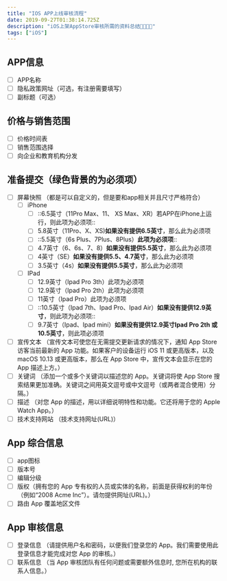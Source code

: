 ```yaml
---
title: "IOS APP上线审核流程"
date: 2019-09-27T01:38:14.725Z
description: "iOS上架AppStore审核所需的资料总结"
tags: ["iOS"]
---
```


## APP信息

- [ ] APP名称
- [ ] 隐私政策网址（可选，有注册需要填写）
- [ ] 副标题（可选）

## 价格与销售范围

- [ ] 价格时间表
- [ ] 销售范围选择
- [ ] 向企业和教育机构分发

## 准备提交（绿色背景的为必须项）

- [ ] 屏幕快照 （都是可以自定义的，但是要和app相关并且尺寸严格符合）
	- [ ] iPhone
		- [ ] ::6.5英寸（11Pro Max、11、 XS Max、XR）若APP在iPhone上运行，则此项为必须项::
		- [ ] 5.8英寸（11Pro、X、XS)**如果没有提供6.5英寸**，那么此为必须项
		- [ ] ::5.5英寸（6s Plus、7Plus、8Plus）**此项为必须项**::
		- [ ] 4.7英寸（6、6s、7、8）**如果没有提供5.5英寸**，那么此为必须项
		- [ ] 4英寸（SE）**如果没有提供5.5、4.7英寸**，那么此为必须项
		- [ ] 3.5英寸（4s）**如果没有提供5.5英寸**，那么此为必须项
	- [ ] IPad
		- [ ] 12.9英寸（Ipad Pro 3th）此项为必须项
		- [ ] 12.9英寸（Ipad Pro 2th）此项为必须项
		- [ ] 11英寸（Ipad Pro）此项为必须项
		- [ ] ::10.5英寸（Ipad 7th、Ipad Pro、Ipad Air）**如果没有提供12.9英寸**，则此项为必须项::
		- [ ] 9.7英寸（Ipad、Ipad mini）**如果没有提供12.9英寸Ipad Pro 2th 或 10.5英寸**，则此项必须项

- [ ] 宣传文本 （宣传文本可使您在无需提交更新请求的情况下，通知 App Store 访客当前最新的 App 功能。如果客户的设备运行 iOS 11 或更高版本，以及 macOS 10.13 或更高版本，那么在 App Store 中，宣传文本会显示在您的 App 描述上方。）
- [ ] 关键词 （添加一个或多个关键词以描述您的 App。关键词将使 App Store 搜索结果更加准确。关键词之间用英文逗号或中文逗号（或两者混合使用）分隔。）
- [ ] 描述 （对您 App 的描述，用以详细说明特性和功能。它还将用于您的 Apple Watch App。）
- [ ] 技术支持网站 （技术支持网址(URL)）

## App 综合信息

- [ ] app图标
- [ ] 版本号
- [ ] 编辑分级
- [ ] 版权（拥有您的 App 专有权的人员或实体的名称，前面是获得权利的年份（例如“2008 Acme Inc”）。请勿提供网址(URL)。）
- [ ] 路由 App 覆盖地区文件

## App 审核信息

- [ ] 登录信息 （请提供用户名和密码，以便我们登录您的 App。我们需要使用此登录信息才能完成对您 App 的审核。）
- [ ] 联系信息 （当 App 审核团队有任何问题或需要额外信息时, 您所在机构的联系人信息。）

